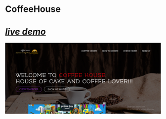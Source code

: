 # CoffeeHouse
# <i><a href=" https://sonia1183.github.io/CoffeeHouse/">live demo</a></i>
<img src="./image/first.png">
